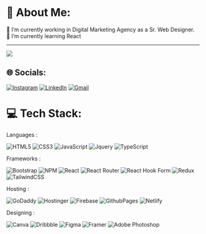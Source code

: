 # 💫 About Me:
🔭 I’m currently working in Digital Marketing Agency as a Sr. Web Designer.<br>🌱 I’m currently learning React<br>

---
[![](https://visitcount.itsvg.in/api?id=ram-kumar-shrestha&icon=8&color=0)](https://visitcount.itsvg.in)

## 🌐 Socials:
[![Instagram](https://img.shields.io/badge/Instagram-E4405F?logo=instagram&logoColor=fff&style=for-the-badge)](https://instagram.com/raj.rathor_) [![LinkedIn](https://img.shields.io/badge/LinkedIn-0A66C2?logo=linkedin&logoColor=fff&style=for-the-badge)](https://linkedin.com/in/rajesh-rathor-5a4207153) [![Gmail](https://img.shields.io/badge/Gmail-EA4335?logo=gmail&logoColor=fff&style=for-the-badge)](rajeshrathaur0011@gmail.com)

# 💻 Tech Stack:
Languages : 


![HTML5](https://img.shields.io/badge/html5-%23E34F26.svg?style=for-the-badge&logo=html5&logoColor=white) ![CSS3](https://img.shields.io/badge/css3-%231572B6.svg?style=for-the-badge&logo=css3&logoColor=white) ![JavaScript](https://img.shields.io/badge/javascript-%23323330.svg?style=for-the-badge&logo=javascript&logoColor=%23F7DF1E) ![Jquery](https://img.shields.io/badge/jQuery-0769AD?style=for-the-badge&logo=jquery&logoColor=white) ![TypeScript](https://img.shields.io/badge/TypeScript-3178C6?logo=typescript&logoColor=fff&style=for-the-badge)


Frameworks : 

![Bootstrap](https://img.shields.io/badge/bootstrap-%238511FA.svg?style=for-the-badge&logo=bootstrap&logoColor=white) ![NPM](https://img.shields.io/badge/NPM-%23CB3837.svg?style=for-the-badge&logo=npm&logoColor=white) ![React](https://img.shields.io/badge/react-%2320232a.svg?style=for-the-badge&logo=react&logoColor=%2361DAFB) ![React Router](https://img.shields.io/badge/React_Router-CA4245?style=for-the-badge&logo=react-router&logoColor=white) ![React Hook Form](https://img.shields.io/badge/React%20Hook%20Form-%23EC5990.svg?style=for-the-badge&logo=reacthookform&logoColor=white) ![Redux](https://img.shields.io/badge/redux-%23593d88.svg?style=for-the-badge&logo=redux&logoColor=white) ![TailwindCSS](https://img.shields.io/badge/tailwindcss-%2338B2AC.svg?style=for-the-badge&logo=tailwind-css&logoColor=white)



Hosting :

![GoDaddy](https://img.shields.io/badge/GoDaddy-1BDBDB?logo=godaddy&logoColor=000&style=for-the-badge) ![Hostinger](https://img.shields.io/badge/Hostinger-673DE6?logo=hostinger&logoColor=fff&style=for-the-badge)
![Firebase](https://img.shields.io/badge/firebase-%23039BE5.svg?style=for-the-badge&logo=firebase) ![GithubPages](https://img.shields.io/badge/github%20pages-121013?style=for-the-badge&logo=github&logoColor=white) ![Netlify](https://img.shields.io/badge/netlify-%23000000.svg?style=for-the-badge&logo=netlify&logoColor=#00C7B7) 



Designing :

![Canva](https://img.shields.io/badge/Canva-%2300C4CC.svg?style=for-the-badge&logo=Canva&logoColor=white) ![Dribbble](https://img.shields.io/badge/Dribbble-EA4C89?style=for-the-badge&logo=dribbble&logoColor=white) ![Figma](https://img.shields.io/badge/figma-%23F24E1E.svg?style=for-the-badge&logo=figma&logoColor=white) ![Framer](https://img.shields.io/badge/Framer-black?style=for-the-badge&logo=framer&logoColor=blue) ![Adobe Photoshop](https://img.shields.io/badge/adobephotoshop-%2331A8FF.svg?style=for-the-badge&logo=adobephotoshop&logoColor=white) 
